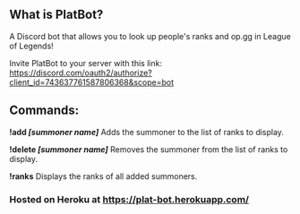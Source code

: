 ## What is PlatBot?
A Discord bot that allows you to look up people's ranks and op.gg in League of Legends!

Invite PlatBot to your server with this link: https://discord.com/oauth2/authorize?client_id=743637761587806368&scope=bot


## Commands:
**!add _[summoner name]_**
Adds the summoner to the list of ranks to display.

**!delete _[summoner name]_**
Removes the summoner from the list of ranks to display.

**!ranks**
Displays the ranks of all added summoners.


### Hosted on Heroku at https://plat-bot.herokuapp.com/

